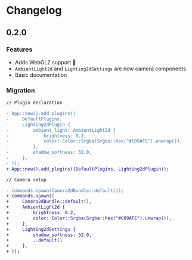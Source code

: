 # Changelog

## 0.2.0

### Features

- Adds WebGL2 support 🎉
- `AmbientLight2d` and `Lighting2dSettings` are now camera components
- Basic documentation

### Migration

```diff
// Plugin declaration

- App::new().add_plugins((
-     DefaultPlugins,
-     Lighting2dPlugin {
-         ambient_light: AmbientLight2d {
-             brightness: 0.2,
-             color: Color::Srgba(Srgba::hex("#C09AFE").unwrap()),
-         },
-         shadow_softness: 32.0,
-     },
- ));
+ App::new().add_plugins((DefaultPlugins, Lighting2dPlugin));

// Camera setup

- commands.spawn(Camera2dBundle::default());
+ commands.spawn((
+     Camera2dBundle::default(),
+     AmbientLight2d {
+         brightness: 0.2,
+         color: Color::Srgba(Srgba::hex("#C09AFE").unwrap()),
+     },
+     Lighting2dSettings {
+         shadow_softness: 32.0,
+         ..default()
+     },
+ ));
```
